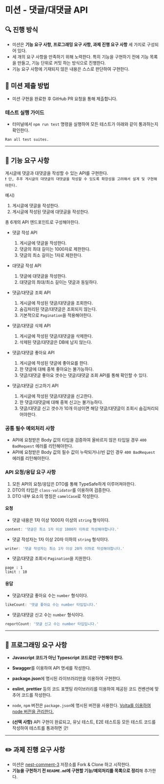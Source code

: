 # 미션 - 댓글/대댓글 API
## 🔍 진행 방식

- 미션은 **기능 요구 사항, 프로그래밍 요구 사항, 과제 진행 요구 사항** 세 가지로 구성되어 있다.
- 세 개의 요구 사항을 만족하기 위해 노력한다. 특히 기능을 구현하기 전에 기능 목록을 만들고, 기능 단위로 커밋 하는 방식으로 진행한다.
- 기능 요구 사항에 기재되지 않은 내용은 스스로 판단하여 구현한다.

## 📮 미션 제출 방법

- 미션 구현을 완료한 후 GitHub PR 요청을 통해 제출합니다.

### 테스트 실행 가이드

- 터미널에서 `npm run test` 명령을 실행하여 모든 테스트가 아래와 같이 통과하는지 확인한다.

```
Ran all test suites.
```

---

## 🚀 기능 요구 사항

게시글에 댓글과 대댓글을 작성할 수 있는 API를 구현한다.
<br/> `❗ 단, 추후 게시글의 대댓글의 대댓글을 작성할 수 있도록 확장성을 고려해서 설계 및 구현해야한다.`


예시) 
1. 게시글에 댓글을 작성한다.
2. 게시글에 작성된 댓글에 대댓글을 작성한다.

총 6개의 API 엔드포인트로 구성해야한다.

- 댓글 작성 API
  1. 게시글에 댓글을 작성한다.
  2. 댓글의 최대 길이는 1000자로 제한한다.
  3. 댓글의 최소 길이는 1자로 제한한다.


- 대댓글 작성 API
  1. 댓글에 대댓글을 작성한다.
  2. 대댓글의 최대/최소 길이는 댓글과 동일하다.

    
- 댓글/대댓글 조회 API
  1. 게시글에 작성된 댓글/대댓글을 조회한다.
  2. 숨김처리된 댓글/대댓글은 조회되지 않는다.
  3. 기본적으로 `Pagination`을 적용해야한다.


- 댓글/대댓글 삭제 API
  1. 게시글에 작성된 댓글/대댓글을 삭제한다.
  2. 삭제된 댓글/대댓글은 DB에 남지 않는다.


- 댓글/대댓글 좋아요 API
  1. 게시글에 작성된 댓글에 좋아요를 한다.
  2. 한 댓글에 대해 중복 좋아요는 불가능하다.
  3. 댓글/대댓글 좋아요 갯수는 댓글/대댓글 조회 API를 통해 확인할 수 있다.


- 댓글/대댓글 신고하기 API
  1. 게시글에 작성된 댓글/대댓글을 신고한다.
  2. 한 댓글/대댓글에 대해 중복 신고는 불가능하다.
  3. 댓글/대댓글 신고 갯수가 10개 이상이면 해당 댓글/대댓글이 조회시 숨김처리되어야한다.


### 공통 필수 예외처리 사항

- API에 요청받은 Body 값의 타입을 검증하여 올바르지 않은 타입일 경우 `400 BadRequest` 에러를 리턴해야한다.
- API에 요청받은 Body 값의 필수 값이 누락되거나/빈 값인 경우 `400 BadRequest` 에러를 리턴해야한다.


### API 요청/응답 요구 사항
1. 모든 API의 요청/응답은 DTO를 통해 TypeSafe하게 이루어져야한다.
2. DTO의 타입은 `class-validator`를 이용하여 검증한다.
3. DTO 내부 요소의 명칭은 `camelCase`로 작성한다.

#### 요청
- 댓글 내용은 1자 이상 1000자 이상의 `string` 형식이다.
```typescript
content: '댓글은 최소 1자 이상 1000자 이하로 작성해야합니다.'
```
- 댓글 작성자는 1자 이상 20자 이하의 `string` 형식이다.
```typescript
writer: '댓글 작성자는 최소 1자 이상 20자 이하로 작성해야합니다.'
```
- 댓글/대댓글 조회시 `Pagination`을 지원한다.
```
page : 1
limit : 10
```

#### 응답
- 댓글/대댓글 좋아요 수는 `number` 형식이다.
```typescript
likeCount: '댓글 좋아요 수는 number 타입입니다.'
```

- 댓글/대댓글 신고 수는 `number` 형식이다.
```typescript
reportCount: '댓글 신고 수는 number 타입입니다.'
```

---

## 🎯 프로그래밍 요구 사항

- **Javascript 코드가 아닌 Typescript 코드로만 구현해야 한다.**
- **Swagger**를 이용하여 API 명세를 작성한다.
- **package.json**에 명시된 라이브러리만을 이용하여 구현한다.
- **eslint**, **prettier** 등의 코드 포맷팅 라이브러리를 이용하여 제공된 코드 컨벤션에 맞추어 코드를 작성한다.
- `node`, `npm` 버전은 `package.json`에 명시된 버전을 사용한다. [Volta를 이용하여 node 버전을 관리한다.](https://docs.volta.sh/guide/getting-started)


- **(선택 사항)** API 구현이 완료되고, 유닛 테스트, E2E 테스트등 모든 테스트 코드를 작성하여 테스트를 통과하면 굿!
---

## ✏️ 과제 진행 요구 사항

- 미션은 [nest-comment-3](https://github.com/eojjeoda-nest/nest-comment-3) 저장소를 Fork & Clone 하고 시작한다.
- **기능을 구현하기 전 `README.md`에 구현할 기능/예외처리를 목록으로 정리**해 추가한다.